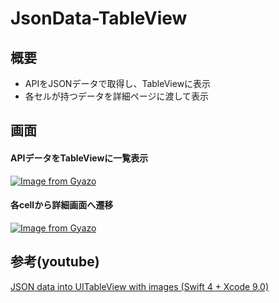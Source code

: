 # JsonData-TableView

## 概要
- APIをJSONデータで取得し、TableViewに表示
- 各セルが持つデータを詳細ページに渡して表示

## 画面
#### APIデータをTableViewに一覧表示
[![Image from Gyazo](https://i.gyazo.com/29b2e4e29614445c82b78eb0ce8e9ebd.png)](https://gyazo.com/29b2e4e29614445c82b78eb0ce8e9ebd)

#### 各cellから詳細画面へ遷移
[![Image from Gyazo](https://i.gyazo.com/11f561b754d10dcfe67f3805385cdc1b.png)](https://gyazo.com/11f561b754d10dcfe67f3805385cdc1b)

## 参考(youtube)
[JSON data into UITableView with images (Swift 4 + Xcode 9.0)](https://www.youtube.com/watch?v=FNkS_QIngg8)
